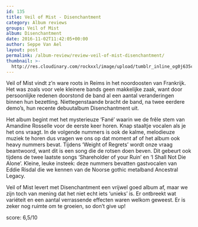 ```yaml
---
id: 135
title: Veil of Mist - Disenchantment
category: Album reviews
groups: Veil of Mist
album: Disenchantment
date: 2016-11-02T11:42:05+00:00
author: Seppe Van Ael
layout: post
permalink: /album-review/review-veil-of-mist-disenchantment/
thumbnail: >-
  http://res.cloudinary.com/rockxxl/image/upload/tumblr_inline_og0j635csT1uncqs0_1280.jpg
---
```

Veil of Mist vindt z’n ware roots in Reims in het noordoosten van Frankrijk. Het was zoals voor vele kleinere bands geen makkelijke zaak, want door persoonlijke redenen doorstond de band al een aantal veranderingen binnen hun bezetting. Niettegenstaande bracht de band, na twee eerdere demo’s, hun recente debuutalbum Disenchantment uit.

Het album begint met het mysterieuze ‘Fané’ waarin we de frêle stem van Amandine Rosselle voor de eerste keer horen. Knap staaltje vocalen als je het ons vraagt. In de volgende nummers is ook de kalme, melodieuze muziek te horen dus vragen we ons op dat moment af of het album ook heavy nummers bevat. Tijdens ‘Weight of Regrets’ wordt onze vraag beantwoord, want dit is een song die de rotsen doen beven. Dit gebeurt ook tijdens de twee laatste songs ‘Shareholder of your Ruin’ en ‘I Shall Not Die Alone’. Kleine, leuke insteek: deze nummers bevatten gastvocalen van Eddie Risdal die we kennen van de Noorse gothic metalband Ancestral Legacy.

Veil of Mist levert met Disenchantment een vrijwel goed album af, maar we zijn toch van mening dat het niet echt iets ‘unieks’ is. Er ontbreekt wat variéteit en een aantal verrassende effecten waren welkom geweest. Er is zeker nog ruimte om te groeien, so don’t give up!

score: 6,5/10